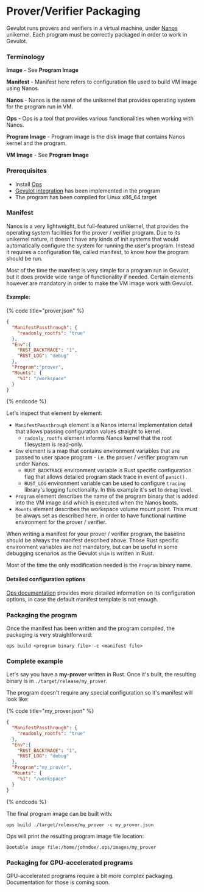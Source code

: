 # Prover/Verifier Packaging

Gevulot runs provers and verifiers in a virtual machine, under [Nanos](https://nanovms.com/) unikernel. Each program must be correctly packaged in order to work in Gevulot.

### Terminology

**Image** - See **Program Image**

**Manifest** - Manifest here refers to configuration file used to build VM image using Nanos.

**Nanos** - Nanos is the name of the unikernel that provides operating system for the program run in VM.

**Ops** - Ops is a tool that provides various functionalities when working with Nanos.

**Program Image** - Program image is the disk image that contains Nanos kernel and the program.

**VM Image** - See **Program Image**

### Prerequisites

* Install [Ops](https://ops.city/)
* [Gevulot integration](development.md) has been implemented in the program
* The program has been compiled for Linux x86\_64 target

### Manifest

Nanos is a very lightweight, but full-featured unikernel, that provides the operating system facilities for the prover / verifier program. Due to its unikernel nature, it doesn't have any kinds of init systems that would automatically configure the system for running the user's program. Instead it requires a configuration file, called manifest, to know how the program should be run.

Most of the time the manifest is very simple for a program run in Gevulot, but it does provide wide range of functionality if needed. Certain elements however are mandatory in order to make the VM image work with Gevulot.

#### Example:

{% code title="prover.json" %}
```json
{
  "ManifestPassthrough": {
    "readonly_rootfs": "true"
  },
  "Env":{
    "RUST_BACKTRACE": "1",
    "RUST_LOG": "debug"
  },
  "Program":"prover",
  "Mounts": {
    "%1": "/workspace"
  }
}
```
{% endcode %}

Let's inspect that element by element:

* `ManifestPassthrough` element is a Nanos internal implementation detail that allows passing configuration values straight to kernel.
  * `radonly_rootfs` element informs Nanos kernel that the root filesystem is read-only.
* `Env` element is a map that contains environment variables that are passed to user space program - i.e. the prover / verifier program run under Nanos.
  * `RUST_BACKTRACE` environment variable is Rust specific configuration flag that allows detailed program stack trace in event of `panic().`
  * `RUST_LOG` environment variable can be used to configure `tracing` library's logging functionality. In this example it's set to `debug` level.
* `Program` element describes the name of the program binary that is added into the VM image and which is executed when the Nanos boots.
* `Mounts` element describes the workspace volume mount point. This must be always set as described here, in order to have functional runtime environment for the prover / verifier.

When writing a manifest for your prover / verifier program, the baseline should be always the manifest described above. Those Rust specific environment variables are not mandatory, but can be useful in some debugging scenarios as the Gevulot `shim` is written in Rust.

Most of the time the only modification needed is the `Program` binary name.

#### Detailed configuration options&#x20;

[Ops documentation](https://docs.ops.city/ops/configuration) provides more detailed information on its configuration options, in case the default manifest template is not enough.

### Packaging the program

Once the manifest has been written and the program compiled, the packaging is very straightforward:

```
ops build <program binary file> -c <manifest file>
```

### Complete example

Let's say you have a **my-prover** written in Rust. Once it's built, the resulting binary is in `./target/release/my_prover`.

The program doesn't require any special configuration so it's manifest will look like:

{% code title="my_prover.json" %}
```json
{
  "ManifestPassthrough": {
    "readonly_rootfs": "true"
  },
  "Env":{
    "RUST_BACKTRACE": "1",
    "RUST_LOG": "debug"
  },
  "Program":"my_prover",
  "Mounts": {
    "%1": "/workspace"
  }
}
```
{% endcode %}

The final program image can be built with:

```
ops build ./target/release/my_prover -c my_prover.json
```

Ops will print the resulting program image file location:

```
Bootable image file:/home/johndoe/.ops/images/my_prover
```

### Packaging for GPU-accelerated programs

GPU-accelerated programs require a bit more complex packaging. Documentation for those is coming soon.

